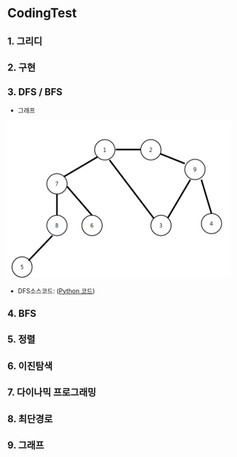# CodingTest

## 1. 그리디

## 2. 구현

## 3. DFS / BFS
 - 그래프
<img src = "pystudy/res/graph.PNG">

- DFS소스코드: ([Python 코드](/pystudy/개념/DFS.py))

 
 ## 4. BFS

## 5. 정렬

## 6. 이진탐색

## 7. 다이나믹 프로그래밍

## 8. 최단경로

## 9. 그래프 
